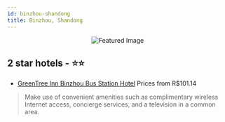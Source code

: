 ```yaml
---
id: binzhou-shandong
title: Binzhou, Shandong
---
```


<center><img src="https://i.travelapi.com/hotels/4000000/3750000/3748300/3748204/c5910a02_b.jpg" alt="Featured Image" /></center>


##  2 star hotels - ⭐️⭐️

-    [GreenTree Inn Binzhou Bus Station Hotel](https://us.hurb.com/hotels/binzhou/greentree-inn-binzhou-bus-station-hotel-JNP-JP108961?cmp=18055) Prices from R$101.14
   > Make use of convenient amenities such as complimentary wireless Internet access, concierge services, and a television in a common area.
